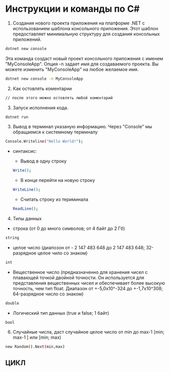 # Инструкции и команды по C#

1. Создания нового проекта приложения на платформе .NET с использованием шаблона консольного приложения. Этот шаблон предоставляет минимальную структуру для создания консольных приложений.
```sh
dotnet new console 
```
Эта команда создаст новый проект консольного приложения с именем "MyConsoleApp". Опция -n задает имя для создаваемого проекта. Вы можете изменить "MyConsoleApp" на любое желаемое имя.
```sh
dotnet new console -n MyConsoleApp
```

2. Как остовлять коментарии 
```sh
// после этого можно остовлять любой коментарий
```
3. Запуск исполнения кода. 
```sh
dotnet run
```

3. Вывод в терминал указаную информацию. Через "Console" мы обращаемся к системному терминалу
```sh
Console.Writeline("Hello World!");
```
- синтаксис:
    
    - Вывод в одну строку
    ```sh
    Write();
    ```
    - В конце перейти на новую строку
    ```sh
    WriteLine();
    ```
    - Считать строку из териминала
    ```sh
    ReadLine();
    ```

4. Типы данных
- строка (от 0 до много символов; от 4 байт до 2 Гб)
```sh
string
```
- целое число (диапозон от - 2 147 483 648 до 2 147 483 648; 32-разрядное целое чило со знаком)
```sh
int
```
- Вещественное число (предназначенно для хранения чисел с плавающей точкой двойной точности. Он используется для представления вещественных чисел и обеспечивает более высокую точность, чем тип float. Диапазон от +-5,0x10^-324 до +-1,7x10^308; 64-разрядное число со знаком)
```sh
double
```
- Логический тип данных (true и false; 1 байт)
```sh
bool
```

6. Случайные числа, даст случайное целое число от  min до max-1 [min; max-1
] или [min; max)
```sh
new Random().Next(min,max)
```

## ЦИКЛ ##


